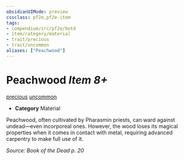 ```yaml
---
obsidianUIMode: preview
cssclass: pf2e,pf2e-item
tags:
- compendium/src/pf2e/botd
- item/category/material
- trait/precious
- trait/uncommon
aliases: ["Peachwood"]
---
```

# Peachwood *Item 8+*  
[precious](../../../rules/traits/precious.md)  [uncommon](../../../rules/traits/uncommon.md)  

- **Category** Material

Peachwood, often cultivated by Pharasmin priests, can ward against undead—even incorporeal ones. However, the wood loses its magical properties when it comes in contact with metal, requiring advanced carpentry to make full use of it.

*Source: Book of the Dead p. 20*